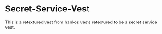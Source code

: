 # Secret-Service-Vest
This is a retextured vest from hankos vests retextured to be a secret service vest. 
